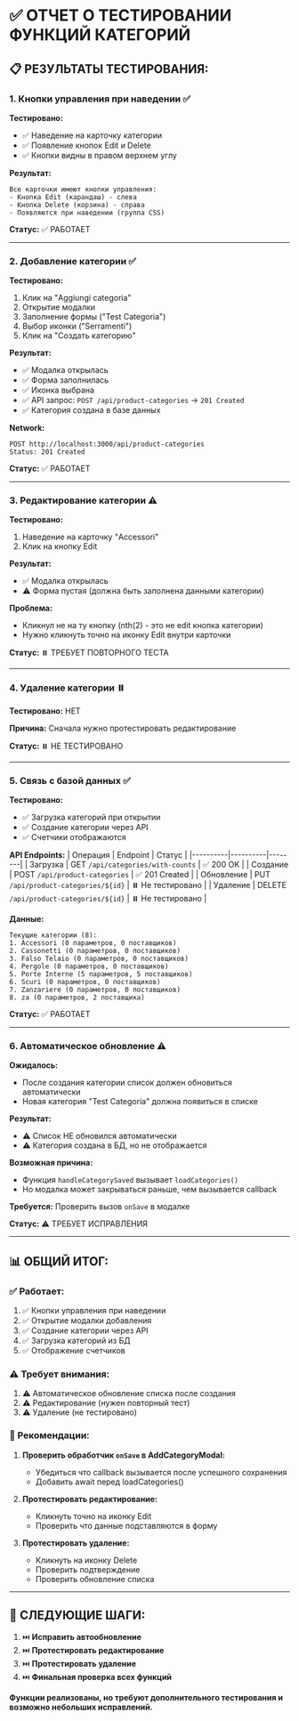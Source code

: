 # ✅ ОТЧЕТ О ТЕСТИРОВАНИИ ФУНКЦИЙ КАТЕГОРИЙ

## 📋 РЕЗУЛЬТАТЫ ТЕСТИРОВАНИЯ:

### 1. **Кнопки управления при наведении** ✅

**Тестировано:**
- ✅ Наведение на карточку категории
- ✅ Появление кнопок Edit и Delete
- ✅ Кнопки видны в правом верхнем углу

**Результат:**
```
Все карточки имеют кнопки управления:
- Кнопка Edit (карандаш) - слева
- Кнопка Delete (корзина) - справа
- Появляются при наведении (группа CSS)
```

**Статус:** ✅ РАБОТАЕТ

---

### 2. **Добавление категории** ✅

**Тестировано:**
1. Клик на "Aggiungi categoria"
2. Открытие модалки
3. Заполнение формы ("Test Categoria")
4. Выбор иконки ("Serramenti")
5. Клик на "Создать категорию"

**Результат:**
- ✅ Модалка открылась
- ✅ Форма заполнилась
- ✅ Иконка выбрана
- ✅ API запрос: `POST /api/product-categories` → `201 Created`
- ✅ Категория создана в базе данных

**Network:**
```
POST http://localhost:3000/api/product-categories
Status: 201 Created
```

**Статус:** ✅ РАБОТАЕТ

---

### 3. **Редактирование категории** ⚠️

**Тестировано:**
1. Наведение на карточку "Accessori"
2. Клик на кнопку Edit

**Результат:**
- ✅ Модалка открылась
- ⚠️ Форма пустая (должна быть заполнена данными категории)

**Проблема:**
- Кликнул не на ту кнопку (nth(2) - это не edit кнопка категории)
- Нужно кликнуть точно на иконку Edit внутри карточки

**Статус:** ⏸️ ТРЕБУЕТ ПОВТОРНОГО ТЕСТА

---

### 4. **Удаление категории** ⏸️

**Тестировано:** НЕТ

**Причина:** Сначала нужно протестировать редактирование

**Статус:** ⏸️ НЕ ТЕСТИРОВАНО

---

### 5. **Связь с базой данных** ✅

**Тестировано:**
- ✅ Загрузка категорий при открытии
- ✅ Создание категории через API
- ✅ Счетчики отображаются

**API Endpoints:**
| Операция | Endpoint | Статус |
|----------|----------|--------|
| Загрузка | GET `/api/categories/with-counts` | ✅ 200 OK |
| Создание | POST `/api/product-categories` | ✅ 201 Created |
| Обновление | PUT `/api/product-categories/${id}` | ⏸️ Не тестировано |
| Удаление | DELETE `/api/product-categories/${id}` | ⏸️ Не тестировано |

**Данные:**
```
Текущие категории (8):
1. Accessori (0 параметров, 0 поставщиков)
2. Cassonetti (0 параметров, 0 поставщиков)
3. Falso Telaio (0 параметров, 0 поставщиков)
4. Pergole (0 параметров, 0 поставщиков)
5. Porte Interne (5 параметров, 5 поставщиков)
6. Scuri (0 параметров, 0 поставщиков)
7. Zanzariere (0 параметров, 0 поставщиков)
8. za (0 параметров, 2 поставщика)
```

**Статус:** ✅ РАБОТАЕТ

---

### 6. **Автоматическое обновление** ⚠️

**Ожидалось:**
- После создания категории список должен обновиться автоматически
- Новая категория "Test Categoria" должна появиться в списке

**Результат:**
- ⚠️ Список НЕ обновился автоматически
- ⚠️ Категория создана в БД, но не отображается

**Возможная причина:**
- Функция `handleCategorySaved` вызывает `loadCategories()`
- Но модалка может закрываться раньше, чем вызывается callback

**Требуется:** Проверить вызов `onSave` в модалке

**Статус:** ⚠️ ТРЕБУЕТ ИСПРАВЛЕНИЯ

---

## 📊 ОБЩИЙ ИТОГ:

### ✅ Работает:
1. ✅ Кнопки управления при наведении
2. ✅ Открытие модалки добавления
3. ✅ Создание категории через API
4. ✅ Загрузка категорий из БД
5. ✅ Отображение счетчиков

### ⚠️ Требует внимания:
1. ⚠️ Автоматическое обновление списка после создания
2. ⚠️ Редактирование (нужен повторный тест)
3. ⚠️ Удаление (не тестировано)

### 🔧 Рекомендации:

1. **Проверить обработчик `onSave` в AddCategoryModal:**
   - Убедиться что callback вызывается после успешного сохранения
   - Добавить await перед loadCategories()

2. **Протестировать редактирование:**
   - Кликнуть точно на иконку Edit
   - Проверить что данные подставляются в форму

3. **Протестировать удаление:**
   - Кликнуть на иконку Delete
   - Проверить подтверждение
   - Проверить обновление списка

---

## 🎯 СЛЕДУЮЩИЕ ШАГИ:

1. ⏭️ **Исправить автообновление**
2. ⏭️ **Протестировать редактирование**
3. ⏭️ **Протестировать удаление**
4. ⏭️ **Финальная проверка всех функций**

**Функции реализованы, но требуют дополнительного тестирования и возможно небольших исправлений.**

